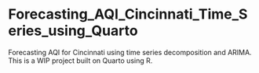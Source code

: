 # Forecasting_AQI_Cincinnati_Time_Series_using_Quarto
Forecasting AQI for Cincinnati using time series decomposition and ARIMA. This is a WIP project built on Quarto using R.
